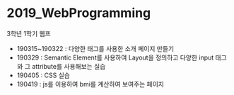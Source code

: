# 2019_WebProgramming
3학년 1학기 웹프

- 190315~190322
  : 다양한 태그를 사용한 소개 페이지 만들기
- 190329
  : Semantic Element를 사용하여 Layout을 정의하고 다양한 input 태그와 그 attribute를 사용해보는 실습
- 190405
  : CSS 실습
- 190419
  : js를 이용하여 bmi를 계산하여 보여주는 페이지
